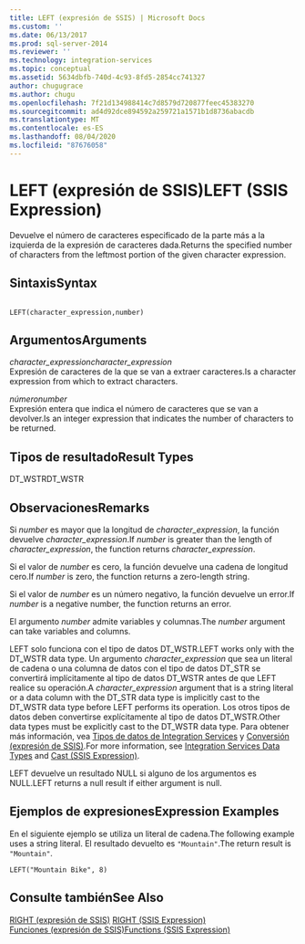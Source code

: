 ```yaml
---
title: LEFT (expresión de SSIS) | Microsoft Docs
ms.custom: ''
ms.date: 06/13/2017
ms.prod: sql-server-2014
ms.reviewer: ''
ms.technology: integration-services
ms.topic: conceptual
ms.assetid: 5634dbfb-740d-4c93-8fd5-2854cc741327
author: chugugrace
ms.author: chugu
ms.openlocfilehash: 7f21d134988414c7d8579d720877feec45383270
ms.sourcegitcommit: ad4d92dce894592a259721a1571b1d8736abacdb
ms.translationtype: MT
ms.contentlocale: es-ES
ms.lasthandoff: 08/04/2020
ms.locfileid: "87676058"
---
```

# <a name="left-ssis-expression"></a><span data-ttu-id="3d283-102">LEFT (expresión de SSIS)</span><span class="sxs-lookup"><span data-stu-id="3d283-102">LEFT (SSIS Expression)</span></span>
  <span data-ttu-id="3d283-103">Devuelve el número de caracteres especificado de la parte más a la izquierda de la expresión de caracteres dada.</span><span class="sxs-lookup"><span data-stu-id="3d283-103">Returns the specified number of characters from the leftmost portion of the given character expression.</span></span>  
  
## <a name="syntax"></a><span data-ttu-id="3d283-104">Sintaxis</span><span class="sxs-lookup"><span data-stu-id="3d283-104">Syntax</span></span>  
  
```  
  
LEFT(character_expression,number)  
```  
  
## <a name="arguments"></a><span data-ttu-id="3d283-105">Argumentos</span><span class="sxs-lookup"><span data-stu-id="3d283-105">Arguments</span></span>  
 <span data-ttu-id="3d283-106">*character_expression*</span><span class="sxs-lookup"><span data-stu-id="3d283-106">*character_expression*</span></span>  
 <span data-ttu-id="3d283-107">Expresión de caracteres de la que se van a extraer caracteres.</span><span class="sxs-lookup"><span data-stu-id="3d283-107">Is a character expression from which to extract characters.</span></span>  
  
 <span data-ttu-id="3d283-108">*número*</span><span class="sxs-lookup"><span data-stu-id="3d283-108">*number*</span></span>  
 <span data-ttu-id="3d283-109">Expresión entera que indica el número de caracteres que se van a devolver.</span><span class="sxs-lookup"><span data-stu-id="3d283-109">Is an integer expression that indicates the number of characters to be returned.</span></span>  
  
## <a name="result-types"></a><span data-ttu-id="3d283-110">Tipos de resultado</span><span class="sxs-lookup"><span data-stu-id="3d283-110">Result Types</span></span>  
 <span data-ttu-id="3d283-111">DT_WSTR</span><span class="sxs-lookup"><span data-stu-id="3d283-111">DT_WSTR</span></span>  
  
## <a name="remarks"></a><span data-ttu-id="3d283-112">Observaciones</span><span class="sxs-lookup"><span data-stu-id="3d283-112">Remarks</span></span>  
 <span data-ttu-id="3d283-113">Si *number* es mayor que la longitud de *character_expression*, la función devuelve *character_expression*.</span><span class="sxs-lookup"><span data-stu-id="3d283-113">If *number* is greater than the length of *character_expression*, the function returns *character_expression*.</span></span>  
  
 <span data-ttu-id="3d283-114">Si el valor de *number* es cero, la función devuelve una cadena de longitud cero.</span><span class="sxs-lookup"><span data-stu-id="3d283-114">If *number* is zero, the function returns a zero-length string.</span></span>  
  
 <span data-ttu-id="3d283-115">Si el valor de *number* es un número negativo, la función devuelve un error.</span><span class="sxs-lookup"><span data-stu-id="3d283-115">If *number* is a negative number, the function returns an error.</span></span>  
  
 <span data-ttu-id="3d283-116">El argumento *number* admite variables y columnas.</span><span class="sxs-lookup"><span data-stu-id="3d283-116">The *number* argument can take variables and columns.</span></span>  
  
 <span data-ttu-id="3d283-117">LEFT solo funciona con el tipo de datos DT_WSTR.</span><span class="sxs-lookup"><span data-stu-id="3d283-117">LEFT works only with the DT_WSTR data type.</span></span> <span data-ttu-id="3d283-118">Un argumento *character_expression* que sea un literal de cadena o una columna de datos con el tipo de datos DT_STR se convertirá implícitamente al tipo de datos DT_WSTR antes de que LEFT realice su operación.</span><span class="sxs-lookup"><span data-stu-id="3d283-118">A *character_expression* argument that is a string literal or a data column with the DT_STR data type is implicitly cast to the DT_WSTR data type before LEFT performs its operation.</span></span> <span data-ttu-id="3d283-119">Los otros tipos de datos deben convertirse explícitamente al tipo de datos DT_WSTR.</span><span class="sxs-lookup"><span data-stu-id="3d283-119">Other data types must be explicitly cast to the DT_WSTR data type.</span></span> <span data-ttu-id="3d283-120">Para obtener más información, vea [Tipos de datos de Integration Services](../data-flow/integration-services-data-types.md) y [Conversión &#40;expresión de SSIS&#41;](cast-ssis-expression.md).</span><span class="sxs-lookup"><span data-stu-id="3d283-120">For more information, see [Integration Services Data Types](../data-flow/integration-services-data-types.md) and [Cast &#40;SSIS Expression&#41;](cast-ssis-expression.md).</span></span>  
  
 <span data-ttu-id="3d283-121">LEFT devuelve un resultado NULL si alguno de los argumentos es NULL.</span><span class="sxs-lookup"><span data-stu-id="3d283-121">LEFT returns a null result if either argument is null.</span></span>  
  
## <a name="expression-examples"></a><span data-ttu-id="3d283-122">Ejemplos de expresiones</span><span class="sxs-lookup"><span data-stu-id="3d283-122">Expression Examples</span></span>  
 <span data-ttu-id="3d283-123">En el siguiente ejemplo se utiliza un literal de cadena.</span><span class="sxs-lookup"><span data-stu-id="3d283-123">The following example uses a string literal.</span></span> <span data-ttu-id="3d283-124">El resultado devuelto es `"Mountain"`.</span><span class="sxs-lookup"><span data-stu-id="3d283-124">The return result is `"Mountain"`.</span></span>  
  
```  
LEFT("Mountain Bike", 8)  
```  
  
## <a name="see-also"></a><span data-ttu-id="3d283-125">Consulte también</span><span class="sxs-lookup"><span data-stu-id="3d283-125">See Also</span></span>  
 <span data-ttu-id="3d283-126">[RIGHT &#40;expresión de SSIS&#41;](right-ssis-expression.md) </span><span class="sxs-lookup"><span data-stu-id="3d283-126">[RIGHT &#40;SSIS Expression&#41;](right-ssis-expression.md) </span></span>  
 [<span data-ttu-id="3d283-127">Funciones &#40;expresión de SSIS&#41;</span><span class="sxs-lookup"><span data-stu-id="3d283-127">Functions &#40;SSIS Expression&#41;</span></span>](functions-ssis-expression.md)  
  
  
